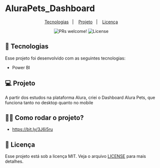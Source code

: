 # AluraPets_Dashboard

 <p align="center">
  <a href="#-tecnologias">Tecnologias</a>&nbsp;&nbsp;&nbsp;|&nbsp;&nbsp;&nbsp;
  <a href="#-projeto">Projeto</a>&nbsp;&nbsp;&nbsp;|&nbsp;&nbsp;&nbsp;
  <a href="#memo-licença">Licença</a>
</p>

<p align="center">
 <img src="https://img.shields.io/static/v1?label=PRs&message=welcome&color=49AA26&labelColor=000000" alt="PRs welcome!" />

  <img alt="License" src="https://img.shields.io/static/v1?label=license&message=MIT&color=49AA26&labelColor=000000">
</p>


## 🚀 Tecnologias

Esse projeto foi desenvolvido com as seguintes tecnologias:

- Power BI


## 💻 Projeto

A partir dos estudos na plataforma Alura, criei o Dashboard Alura Pets, que funciona tanto no desktop quanto no mobile


## 🤷‍♂️ Como rodar o projeto?
- https://bit.ly/3J6i5ru



## 📝 Licença

Esse projeto está sob a licença MIT. Veja o arquivo [LICENSE](.github/LICENSE.md) para mais detalhes.
